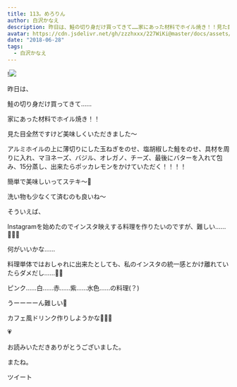 ```yaml
---
title: 113。めろりん
author: 白沢かなえ
description: 昨日は、鮭の切り身だけ買ってきて……家にあった材料でホイル焼き！！見た目全然ですけど美味しくいただき...
avatar: https://cdn.jsdelivr.net/gh/zzzhxxx/227WiKi@master/docs/assets/photo/avatar/kanae.jpg
date: "2018-06-28"
tags:
  - 白沢かなえ
---
```


!![](https://cdn.jsdelivr.net/gh/zzzhxxx/227WiKi-image@master/blog-image/kanae-2018-06-28_1.jpg)









昨日は、













鮭の切り身だけ買ってきて……




















家にあった材料でホイル焼き！！







見た目全然ですけど美味しくいただきました〜







アルミホイルの上に薄切りにした玉ねぎをのせ、塩胡椒した鮭をのせ、具材を周りに入れ、マヨネーズ、バジル、オレガノ、チーズ、最後にバターを入れて包み、15分蒸し、出来たらポッカレモンをかけていただく！！！！






簡単で美味しいってステキ〜🌷




洗い物も少なくて済むのも良いね〜















そういえば、


Instagramを始めたのでインスタ映えする料理を作りたいのですが、難しい……🤔🤔🤔






何がいいかな……





料理単体ではおしゃれに出来たとしても、私のインスタの統一感とかけ離れていたらダメだし……🤔🤔






ピンク……白……赤……紫……水色……の料理(？)







うーーーーん難しい🤔















カフェ風ドリンク作りしようかな🥝🍍💗















💗











お読みいただきありがとうございました。


またね。


ツイート



